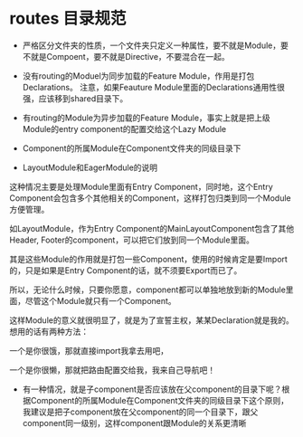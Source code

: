 # routes 目录规范

* 严格区分文件夹的性质，一个文件夹只定义一种属性，要不就是Module，要不就是Compoent，要不就是Directive，不要混合在一起。

* 没有routing的Moduel为同步加载的Feature Module，作用是打包Declarations。 注意，如果Feauture Module里面的Declarations通用性很强，应该移到shared目录下。

* 有routing的Module为异步加载的Feature Module，事实上就是把上级Module的entry component的配置交给这个Lazy Module

* Component的所属Module在Component文件夹的同级目录下

* LayoutModule和EagerModule的说明

这种情况主要是处理Module里面有Entry Component，同时地，这个Entry Component会包含多个其他相关的Component，这样打包归类到同一个Module方便管理。

如LayoutModule，作为Entry Component的MainLayoutComponent包含了其他Header, Footer的component，可以把它们放到同一个Module里面。

其是这些Module的作用就是打包一些Component，使用的时候肯定是要Import的，只是如果是Entry Component的话，就不须要Export而已了。

所以，无论什么时候，只要你愿意，component都可以单独地放到新的Module里面，尽管这个Module就只有一个Component。

这样Module的意义就很明显了，就是为了宣誓主权，某某Declaration就是我的。想用的话有两种方法：

一个是你很饿，那就直接import我拿去用吧，

一个是你很懒，那就把路由配置交给我，我来自己导航吧！

* 有一种情况，就是子component是否应该放在父component的目录下呢？根据Component的所属Module在Component文件夹的同级目录下这个原则，我建议是把子component放在父component的同一个目录下，跟父component同一级别，这样component跟Module的关系更清晰